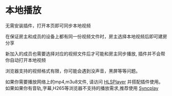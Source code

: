 # 本地播放

无需安装插件，打开本页即可同步本地视频

在保证房主和成员的设备上都有同一份视频文件时，房主选择本地视频后即可建房分享

新加入的成员也需要选择对应的视频文件后才可能和房主同步播放, 插件并不会帮你自动打开本地视频

浏览器支持的视频格式有限，你可能会遇到没声音，黑屏等等问题。

如果你需要播放网络上的mp4,m3u8文件, 请访问 [HLSPlayer](https://www.hlsplayer.net/) 并搭配插件使用。 如果如果你有音轨,字幕,H265等浏览器不支持的播放需求,推荐使用 [Syncplay](https://syncplay.pl/)


<script setup>
import Local from '../../.vitepress/components/Local.vue'
</script>

<Local />
